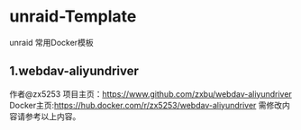 # unraid-Template
unraid 常用Docker模板
## 1.webdav-aliyundriver
作者@zx5253
项目主页：https://www.github.com/zxbu/webdav-aliyundriver
Docker主页:https://hub.docker.com/r/zx5253/webdav-aliyundriver
需修改内容请参考以上内容。
